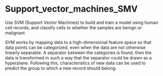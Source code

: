 # Support_vector_machines_SMV
Use SVM (Support Vector Machines) to build and train a model using human cell records, and classify cells to whether the samples are benign or malignant


SVM works by mapping data to a high-dimensional feature space so that data points can be categorized, even when the data are not otherwise linearly separable. A separator between the categories is found, then the data is transformed in such a way that the separator could be drawn as a hyperplane. Following this, characteristics of new data can be used to predict the group to which a new record should belong.
